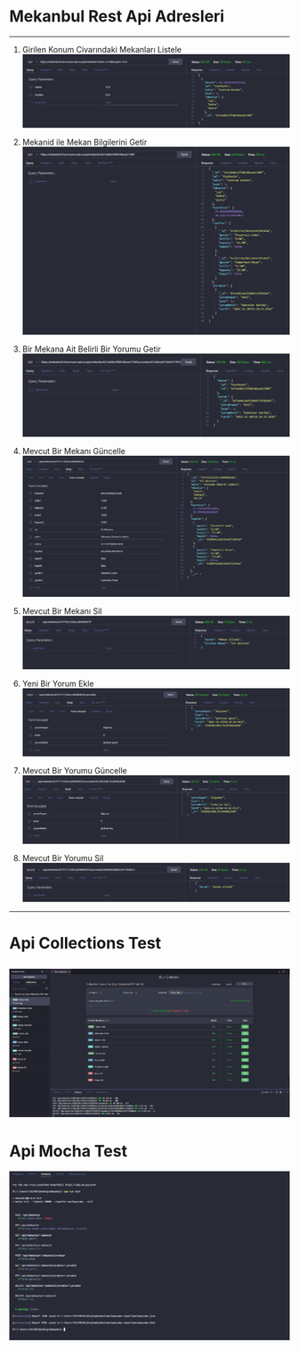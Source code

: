 # Mekanbul Rest Api Adresleri
---
1. Girilen Konum Civarındaki Mekanları Listele
![](resimler/mekanlariListele.png)

2. Mekanid ile Mekan Bilgilerini Getir
![](resimler/mekanGetir.png)

3. Bir Mekana Ait Belirli Bir Yorumu Getir
![](resimler/yorumGetir.png)



5. Mevcut Bir Mekanı Güncelle
![](resimler/mekanGuncelle.png)

6. Mevcut Bir Mekanı Sil
![](resimler/mekanSil.png)

7. Yeni Bir Yorum Ekle
![](resimler/yorumEkle.png)

8. Mevcut Bir Yorumu Güncelle
![](resimler/yorumGuncelle.png)

9. Mevcut Bir Yorumu Sil
![](resimler/yorumSil.png)
---
# Api Collections Test
![Collections Test](resimler/apiCollectionsTest.png)
---
# Api Mocha Test
![Collections Test](resimler/apiMochaTest.png)

